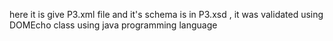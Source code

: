 here it is give P3.xml file and it's schema is in P3.xsd , it was validated using DOMEcho class using java programming language 

